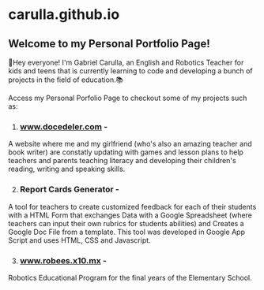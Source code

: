 # carulla.github.io
## Welcome to my Personal Portfolio Page! 

👾Hey everyone! I'm Gabriel Carulla, an English and Robotics Teacher for kids and teens that is currently learning to code and developing a bunch of projects in the field of education.📚

Access my Personal Porfolio Page to checkout some of my projects such as:

1. ### www.docedeler.com -
A website where me and my girlfriend (who's also an amazing teacher and book writer) are constatly updating with games and lesson plans to help teachers and parents teaching literacy and developing their children's reading, writing and speaking skills. 

2. ### Report Cards Generator  -
A tool for teachers to create customized feedback for each of their students with a HTML Form that exchanges Data with a Google Spreadsheet (where teachers can input their own rubrics for students abilities) and Creates a Google Doc File from a template. This tool was developed in Google App Script and uses HTML, CSS and Javascript.

3. ### www.robees.x10.mx -
Robotics Educational Program for the final years of the Elementary School.
